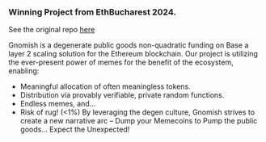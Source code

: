 ### Winning Project from EthBucharest 2024.

See the original repo [here](https://github.com/base-fundy/fundy)

Gnomish is a degenerate public goods non-quadratic funding on Base a layer 2 scaling solution for the Ethereum blockchain. Our project is utilizing the ever-present power of memes for the benefit of the ecosystem, enabling:

- Meaningful allocation of often meaningless tokens.
- Distribution via provably verifiable, private random functions.
- Endless memes, and...
- Risk of rug! (<1%)
  By leveraging the degen culture, Gnomish strives to create a new narrative arc – Dump your Memecoins to Pump the public goods… Expect the Unexpected!
